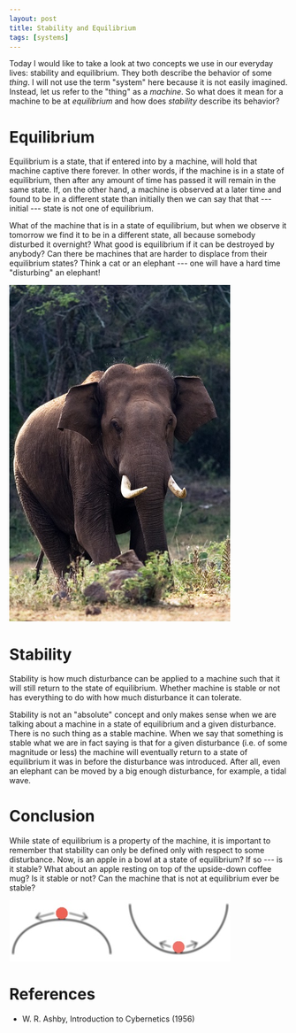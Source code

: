 ```yaml
---
layout: post
title: Stability and Equilibrium
tags: [systems]
---
```


Today I would like to take a look at two concepts we use in our everyday lives&#58; stability and equilibrium. They both describe the behavior of some *thing*. I will not use the term "system" here because it is not easily imagined. Instead, let us refer to the "thing" as a *machine*. So what does it mean for a machine to be at *equilibrium* and how does *stability* describe its behavior?


# Equilibrium


Equilibrium is a state, that if entered into by a machine, will hold that machine captive there forever. In other words, if the machine is in a state of equilibrium, then after any amount of time has passed it will remain in the same state. If, on the other hand, a machine is observed at a later time and found to be in a different state than initially then we can say that that --- initial --- state is not one of
equilibrium.

What of the machine that is in a state of equilibrium, but when we observe it tomorrow we find it to be in a different state, all because somebody disturbed it overnight? What good is equilibrium if it can be destroyed by anybody? Can there be machines that are harder to displace from their equilibrium states? Think a cat or an elephant --- one will have a hard time "disturbing" an elephant!

![Elephant](/images/2014-01-14-elephant.jpg)

# Stability

Stability is how much disturbance can be applied to a machine such that it will still return to the state of equilibrium. Whether machine is stable or not has everything to do with how much disturbance it can tolerate.

Stability is not an "absolute" concept and only makes sense when we are talking about a machine in a state of equilibrium and a given disturbance. There is no such thing as a stable machine. When we say that something is stable what we are in fact saying is that for a given disturbance (i.e. of some magnitude or less) the machine will eventually return to a state of equilibrium it was in before the disturbance was introduced. After all, even an elephant can be moved by a big enough disturbance, for example, a tidal wave.

# Conclusion

While state of equilibrium is a property of the machine, it is
important to remember that stability can only be defined only with respect to some disturbance. Now, is an apple in a bowl at a state of
equilibrium? If so --- is it stable? What about an apple resting on
top of the upside-down coffee mug? Is it stable or not? Can the
machine that is not at equilibrium ever be stable?

![Stability](/images/2014-01-14-stability.jpg)


References
==========

* W. R. Ashby, Introduction to Cybernetics (1956)




